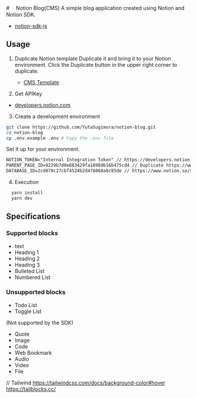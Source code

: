 #　 Notion Blog(CMS)
A simple blog application created using Notion and Notion SDK.

- [notion-sdk-js](https://github.com/makenotion/notion-sdk-js)

## Usage

1. Duplicate Notion template
   Duplicate it and bring it to your Notion environment.
   Click the Duplicate button in the upper right corner to duplicate.

   - [CMS Template](https://www.notion.so/sugimura/Notion-CMS-Template-9229b7d0e883429fa1890db16b475cd4)

2. Get APIKey

- [developers.notion.com](https://developers.notion.com/)

3. Create a development environment

```zsh
git clone https://github.com/YutaSugimura/notion-blog.git
cd notion-blog
cp .env.example .env # Copy the .env file
```

Set it up for your environment.

```txt
NOTION_TOKEN="Internal Integration Token" // https://developers.notion.com/
PARENT_PAGE_ID=9229b7d0e883429fa1890db16b475cd4 // Duplicate https://www.notion.so/sugimura/Notion-CMS-Template-9229b7d0e883429fa1890db16b475cd4
DATABASE_ID=2cd870c27cbf4524b2d478068a0c85de // https://www.notion.so/sugimura/2cd870c27cbf4524b2d478068a0c85de?v=991ec498ab6c4675b08a9822b64b0c40
```

4. Execution

```zsh
  yarn install
  yarn dev
```

## Specifications

### Supported blocks

- text
- Heading 1
- Heading 2
- Heading 3
- Bulleted List
- Numbered List

### Unsupported blocks

- Todo List
- Toggle List

(Not supported by the SDK)

- Quote
- Image
- Code
- Web Bookmark
- Audio
- Video
- File

// Tailwind
https://tailwindcss.com/docs/background-color#hover
https://tailblocks.cc/
